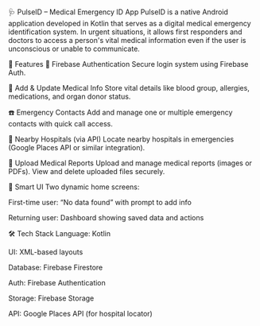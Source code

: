 🩺 PulseID – Medical Emergency ID App
PulseID is a native Android application developed in Kotlin that serves as a digital medical emergency identification system. In urgent situations, it allows first responders and doctors to access a person's vital medical information even if the user is unconscious or unable to communicate.

🚀 Features
🔐 Firebase Authentication
Secure login system using Firebase Auth.

🧾 Add & Update Medical Info
Store vital details like blood group, allergies, medications, and organ donor status.

☎️ Emergency Contacts
Add and manage one or multiple emergency contacts with quick call access.

🏥 Nearby Hospitals (via API)
Locate nearby hospitals in emergencies (Google Places API or similar integration).

📄 Upload Medical Reports
Upload and manage medical reports (images or PDFs). View and delete uploaded files securely.

🧠 Smart UI
Two dynamic home screens:

First-time user: “No data found” with prompt to add info

Returning user: Dashboard showing saved data and actions

🛠️ Tech Stack
Language: Kotlin

UI: XML-based layouts

Database: Firebase Firestore

Auth: Firebase Authentication

Storage: Firebase Storage

API: Google Places API (for hospital locator)
